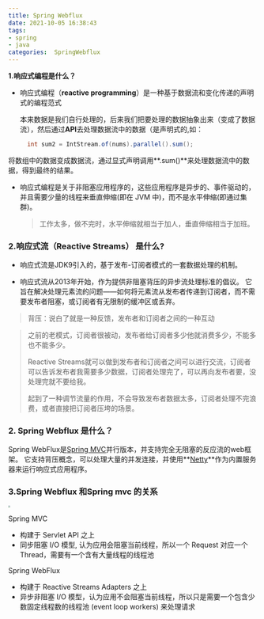 ```yaml
---
title: Spring Webflux
date: 2021-10-05 16:38:43
tags:
- spring
- java
categories:  SpringWebflux
---
```


**1.响应式编程是什么？**

- 响应式编程（**reactive programming**）是一种基于数据流和变化传递的声明式的编程范式

  本来数据是我们自行处理的，后来我们把要处理的数据抽象出来（变成了数据流），然后通过**API**去处理数据流中的数据（是声明式的,如：

  ```java
    int sum2 = IntStream.of(nums).parallel().sum();
  ```

​      将数组中的数据变成数据流，通过显式声明调用**.sum()**来处理数据流中的数据，得到最终的结果。

- 响应式编程是关于非阻塞应用程序的，这些应用程序是异步的、事件驱动的，并且需要少量的线程来垂直伸缩(即在 JVM 中)，而不是水平伸缩(即通过集群)。

  > 工作太多，做不完时，水平伸缩就相当于加人，垂直伸缩相当于加班。

### 2.响应式流（Reactive Streams） 是什么?

<!-- more -->

- 响应式流是JDK9引入的，基于发布-订阅者模式的一套数据处理的机制。

- 响应式流从2013年开始，作为提供非阻塞背压的异步流处理标准的倡议。 它旨在解决处理元素流的问题——如何将元素流从发布者传递到订阅者，而不需要发布者阻塞，或订阅者有无限制的缓冲区或丢弃。

> 背压：说白了就是一种反馈，发布者和订阅者之间的一种互动

> 之前的老模式，订阅者很被动，发布者给订阅者多少他就消费多少，不能多也不能多少。
>
> Reactive Streams就可以做到发布者和订阅者之间可以进行交流，订阅者可以告诉发布者我需要多少数据，订阅者处理完了，可以再向发布者要，没处理完就不要给我。
>
> 起到了一种调节流量的作用，不会导致发布者数据太多，订阅者处理不完浪费，或者直接把订阅者压垮的场景。

### 2. Spring Webflux 是什么？

Spring WebFlux是[Spring MVC](https://rumenz.com/java-topic/spring-mvc-tutorial/index.html)并行版本，并支持完全无阻塞的反应流的web框架。 它支持背压概念，可以处理大量的并发连接，并使用**[Netty](https://netty.io/)**作为内置服务器来运行响应式应用程序。 

### 3.Spring Webflux 和Spring mvc 的关系

<img src="https://spring.io/images/diagram-reactive-1290533f3f01ec9c57baf2cc9ea9fa2f.svg" style="zoom: 25%;" />

Spring MVC

- 构建于 Servlet API 之上
- 同步阻塞 I/O 模型, 认为应用会阻塞当前线程，所以一个 Request 对应一个 Thread，需要有一个含有大量线程的线程池

Spring WebFlux

- 构建于 Reactive Streams Adapters 之上
- 异步非阻塞 I/O 模型，认为应用不会阻塞当前线程，所以只是需要一个包含少数固定线程数的线程池 (event loop workers) 来处理请求
